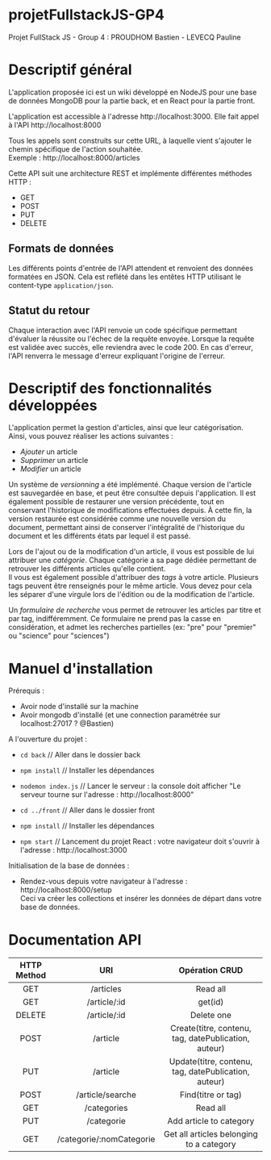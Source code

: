 # projetFullstackJS-GP4
Projet FullStack JS - Group 4 : PROUDHOM Bastien - LEVECQ Pauline

# Descriptif général

L'application proposée ici est un wiki développé en NodeJS pour une base de données MongoDB pour la partie back, et en React pour la partie front. 

L'application est accessible à l'adresse http://localhost:3000.
Elle fait appel à l'API http://localhost:8000

Tous les appels sont construits sur cette URL, à laquelle vient s'ajouter le chemin spécifique de l'action souhaitée.  
Exemple : http://localhost:8000/articles

Cette API suit une architecture REST et implémente différentes méthodes HTTP :
* GET
* POST
* PUT
* DELETE 

## Formats de données

Les différents points d'entrée de l'API attendent et renvoient des données formatées en JSON. Cela est reflété dans les entêtes HTTP utilisant le content-type ```application/json```.

## Statut du retour

Chaque interaction avec l'API renvoie un code spécifique permettant d'évaluer la réussite ou l'échec de la requête envoyée. Lorsque la requête est validée avec succès, elle reviendra avec le code 200. En cas d'erreur, l'API renverra le message d'erreur expliquant l'origine de l'erreur.

# Descriptif des fonctionnalités développées

L'application permet la gestion d'articles, ainsi que leur catégorisation. Ainsi, vous pouvez réaliser les actions suivantes :
* *Ajouter* un article
* *Supprimer* un article
* *Modifier* un article
  
Un système de *versionning* a été implémenté. Chaque version de l'article est sauvegardée en base, et peut être consultée depuis l'application. Il est également possible de restaurer une version précédente, tout en conservant l'historique de modifications effectuées depuis. À cette fin, la version restaurée est considérée comme une nouvelle version du document, permettant ainsi de conserver l'intégralité de l'historique du document et les différents états par lequel il est passé. 
  
Lors de l'ajout ou de la modification d'un article, il vous est possible de lui attribuer une *catégorie*. Chaque catégorie a sa page dédiée permettant de retrouver les différents articles qu'elle contient.  
Il vous est également possible d'attribuer des *tags* à votre article. Plusieurs tags peuvent être renseignés pour le même article. Vous devez pour cela les séparer d'une virgule lors de l'édition ou de la modification de l'article.

Un *formulaire de recherche* vous permet de retrouver les articles par titre et par tag, indifféremment. Ce formulaire ne prend pas la casse en considération, et admet les recherches partielles (ex: "pre" pour "premier" ou "science" pour "sciences")

# Manuel d'installation

Prérequis :
* Avoir node d'installé sur la machine
* Avoir mongodb d'installé (et une connection paramétrée sur localhost:27017 ? @Bastien)

A l'ouverture du projet :
* ```cd back``` // Aller dans le dossier back
* ```npm install``` // Installer les dépendances
* ```nodemon index.js``` // Lancer le serveur : la console doit afficher "Le serveur tourne sur l'adresse : http://localhost:8000"  
 

* ```cd ../front``` // Aller dans le dossier front
* ```npm install``` // Installer les dépendances
* ```npm start``` // Lancement du projet React : votre navigateur doit s'ouvrir à l'adresse : http://localhost:3000

Initialisation de la base de données :
* Rendez-vous depuis votre navigateur à l'adresse : http://localhost:8000/setup  
Ceci va créer les collections et insérer les données de départ dans votre base de données.

# Documentation API

| HTTP Method |            URI           |                    Opération CRUD                    |
|:-----------:|:------------------------:|:----------------------------------------------------:|
|     GET     |         /articles        |                       Read all                       |
|     GET     |       /article/:id       |                        get(id)                       |
|    DELETE   |       /article/:id       |                      Delete one                      |
|     POST    |         /article         | Create(titre, contenu, tag, datePublication, auteur) |
|     PUT     |         /article         | Update(titre, contenu, tag, datePublication, auteur) |
|     POST    |     /article/searche     |                  Find(titre or tag)                  |
|     GET     |        /categories       |                       Read all                       |
|     PUT     |        /categorie        |                Add article to category               |
|     GET     | /categorie/:nomCategorie |       Get all articles belonging to a category       |
    

